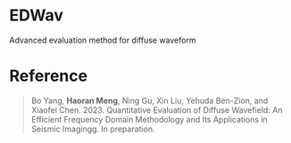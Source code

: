 # EDWav
Advanced evaluation method for diffuse waveform

# **Reference**
> Bo Yang, **Haoran Meng**, Ning Gu, Xin Liu, Yehuda Ben-Zion, and Xiaofei Chen. 2023. Quantitative Evaluation of Diffuse Wavefield: An Efficient Frequency Domain Methodology and Its Applications in Seismic Imagingg. In preparation.
